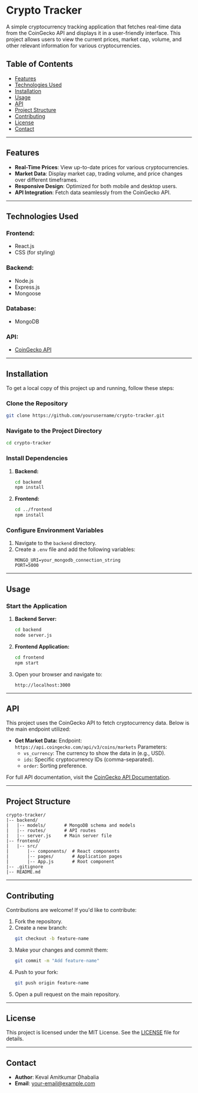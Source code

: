 # Crypto Tracker

A simple cryptocurrency tracking application that fetches real-time data from the CoinGecko API and displays it in a user-friendly interface. This project allows users to view the current prices, market cap, volume, and other relevant information for various cryptocurrencies.

## Table of Contents

- [Features](#features)
- [Technologies Used](#technologies-used)
- [Installation](#installation)
- [Usage](#usage)
- [API](#api)
- [Project Structure](#project-structure)
- [Contributing](#contributing)
- [License](#license)
- [Contact](#contact)

---

## Features

- **Real-Time Prices**: View up-to-date prices for various cryptocurrencies.
- **Market Data**: Display market cap, trading volume, and price changes over different timeframes.
- **Responsive Design**: Optimized for both mobile and desktop users.
- **API Integration**: Fetch data seamlessly from the CoinGecko API.

---

## Technologies Used

### Frontend:
- React.js
- CSS (for styling)

### Backend:
- Node.js
- Express.js
- Mongoose

### Database:
- MongoDB

### API:
- [CoinGecko API](https://www.coingecko.com/en/api)

---

## Installation

To get a local copy of this project up and running, follow these steps:

### Clone the Repository

```bash
git clone https://github.com/yourusername/crypto-tracker.git
```

### Navigate to the Project Directory

```bash
cd crypto-tracker
```

### Install Dependencies

1. **Backend:**
   ```bash
   cd backend
   npm install
   ```

2. **Frontend:**
   ```bash
   cd ../frontend
   npm install
   ```

### Configure Environment Variables

1. Navigate to the `backend` directory.
2. Create a `.env` file and add the following variables:
   ```env
   MONGO_URI=your_mongodb_connection_string
   PORT=5000
   ```

---

## Usage

### Start the Application

1. **Backend Server:**
   ```bash
   cd backend
   node server.js
   ```

2. **Frontend Application:**
   ```bash
   cd frontend
   npm start
   ```

3. Open your browser and navigate to:
   ```
   http://localhost:3000
   ```

---

## API

This project uses the CoinGecko API to fetch cryptocurrency data. Below is the main endpoint utilized:

- **Get Market Data:**
  Endpoint: `https://api.coingecko.com/api/v3/coins/markets`
  Parameters:
  - `vs_currency`: The currency to show the data in (e.g., USD).
  - `ids`: Specific cryptocurrency IDs (comma-separated).
  - `order`: Sorting preference.

For full API documentation, visit the [CoinGecko API Documentation](https://www.coingecko.com/en/api/documentation).

---

## Project Structure

```
crypto-tracker/
|-- backend/
|   |-- models/       # MongoDB schema and models
|   |-- routes/       # API routes
|   |-- server.js     # Main server file
|-- frontend/
|   |-- src/
|       |-- components/  # React components
|       |-- pages/       # Application pages
|       |-- App.js       # Root component
|-- .gitignore
|-- README.md
```

---

## Contributing

Contributions are welcome! If you'd like to contribute:

1. Fork the repository.
2. Create a new branch:
   ```bash
   git checkout -b feature-name
   ```
3. Make your changes and commit them:
   ```bash
   git commit -m "Add feature-name"
   ```
4. Push to your fork:
   ```bash
   git push origin feature-name
   ```
5. Open a pull request on the main repository.

---

## License

This project is licensed under the MIT License. See the [LICENSE](LICENSE) file for details.

---

## Contact

- **Author**: Keval Amitkumar Dhabalia
- **Email**: your-email@example.com
